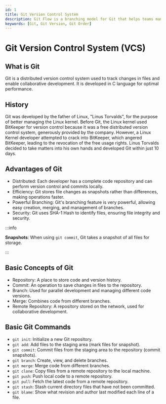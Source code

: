 ```yaml
---
id: 1
title: Git Version Control System
description: Git Flow is a branching model for Git that helps teams manage their codebase and collaborate effectively. It provides a set of guidelines and best practices for organizing branches and releases in a Git repository.
keywords: [Git, Git Version, Git Order]
---
```


# Git Version Control System (VCS)

## What is Git

Git is a distributed version control system used to track changes in files and enable collaborative development. It is developed in C language for optimal performance.

## History

Git was developed by the father of Linux, "Linus Torvalds", for the purpose of better managing the Linux kernel. Before Git, the Linux kernel used BitKeeper for version control because it was a free distributed version control system, generously provided by the company. However, a Linux Kernel developer attempted to crack into BitKeeper, which angered BitKeeper, leading to the revocation of the free usage rights. Linus Torvalds decided to take matters into his own hands and developed Git within just 10 days.

## Advantages of Git

- Distributed: Each developer has a complete code repository and can perform version control and commits locally.
- Efficiency: Git stores file changes as snapshots rather than differences, making operations faster.
- Powerful Branching: Git's branching feature is very powerful, allowing easy creation, merging, and management of branches.
- Security: Git uses SHA-1 Hash to identify files, ensuring file integrity and security.

:::info

**Snapshots**: When using `git commit`, Git takes a snapshot of all files for storage.

:::

## Basic Concepts of Git

- Repository: A place to store code and version history.
- Commit: An operation to save changes in files to the repository.
- Branch: Used for parallel development and managing different code versions.
- Merge: Combines code from different branches.
- Remote Repository: A repository stored on the network, used for collaborative development.

## Basic Git Commands

- `git init`: Initialize a new Git repository.
- `git add`: Add files to the staging area (mark files for snapshot).
- `git commit`: Commit files from the staging area to the repository (commit snapshots).
- `git branch`: Create, view, and delete branches.
- `git merge`: Merge code from different branches.
- `git clone`: Copy files from a remote repository to the local machine.
- `git push`: Push local code to a remote repository.
- `git pull`: Fetch the latest code from a remote repository.
- `git stash`: Stash current directory files that have not been committed.
- `git blame`: Show what revision and author last modified each line of a file.
